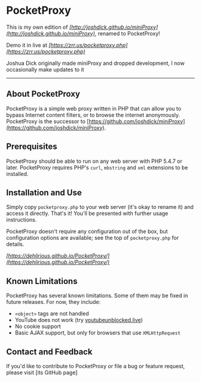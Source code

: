 # PocketProxy

This is my own edition of *[http://joshdick.github.io/miniProxy](http://joshdick.github.io/miniProxy)*, renamed to PocketProxy!

Demo it in live at *[https://zrr.us/pocketproxy.php](https://zrr.us/pocketproxy.php)*

Joshua Dick originally made miniProxy and dropped development, I now occasionally make updates to it

---

## About PocketProxy

PocketProxy is a simple web proxy written in PHP that can allow you to bypass Internet content filters, or to browse the internet anonymously. 
PocketProxy is the successor to [https://github.com/joshdick/miniProxy](https://github.com/joshdick/miniProxy).

## Prerequisites

PocketProxy should be able to run on any web server with PHP 5.4.7 or later. PocketProxy requires PHP's `curl`, `mbstring` and `xml` extensions to be installed.

## Installation and Use

Simply copy `pocketproxy.php` to your web server (it's okay to rename it) and access it directly. That's it! You'll be presented with further usage instructions.

PocketProxy doesn't require any configuration out of the box, but configuration options are available; see the top of `pocketproxy.php` for details.

*[https://dehlirious.github.io/PocketProxy/](https://dehlirious.github.io/PocketProxy/)*

## Known Limitations

PocketProxy has several known limitations. Some of them may be fixed in future releases. For now, they include:

* `<object>` tags are not handled
* YouTube does not work (try [youtubeunblocked.live](youtubeunblocked.live))
* No cookie support
* Basic AJAX support, but only for browsers that use `XMLHttpRequest`

## Contact and Feedback

If you'd like to contribute to PocketProxy or file a bug or feature request, please visit [its GitHub page]

